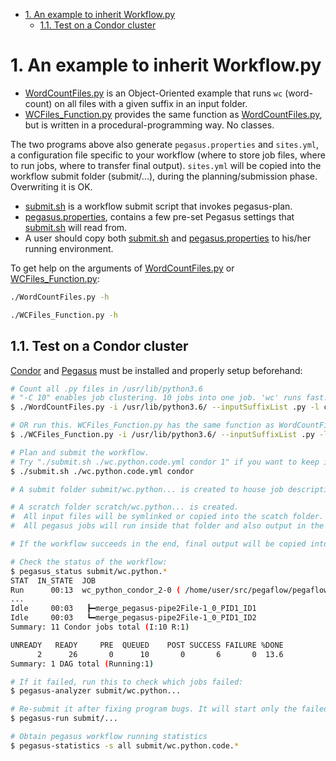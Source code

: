 - [1. An example to inherit Workflow.py](#1-an-example-to-inherit-workflowpy)
  - [1.1. Test on a Condor cluster](#11-test-on-a-condor-cluster)

# 1. An example to inherit Workflow.py

- [WordCountFiles.py](WordCountFiles.py) is an Object-Oriented example that runs `wc` (word-count) on all files with a given suffix in an input folder.
- [WCFiles_Function.py](WCFiles_Function.py) provides the same function as [WordCountFiles.py](WordCountFiles.py), but is written in a procedural-programming way. No classes.

The two programs above also generate `pegasus.properties` and `sites.yml`, a configuration file specific to your workflow (where to store job files, where to run jobs, where to transfer final output). `sites.yml` will be copied into the workflow submit folder (submit/...), during the planning/submission phase. Overwriting it is OK.

- [submit.sh](submit.sh) is a workflow submit script that invokes pegasus-plan.
- [pegasus.properties](pegasus.properties), contains a few pre-set Pegasus settings that [submit.sh](submit.sh) will read from.
- A user should copy both [submit.sh](submit.sh) and [pegasus.properties](pegasus.properties) to his/her running environment.

To get help on the arguments of [WordCountFiles.py](WordCountFiles.py) or [WCFiles_Function.py](WCFiles_Function.py):

```bash
./WordCountFiles.py -h

./WCFiles_Function.py -h
```

## 1.1. Test on a Condor cluster

[Condor](https://research.cs.wisc.edu/htcondor/) and [Pegasus](http://pegasus.isi.edu/) must be installed and properly setup beforehand:

```bash
# Count all .py files in /usr/lib/python3.6
# "-C 10" enables job clustering. 10 jobs into one job. 'wc' runs fast. Better to cluster them.
$ ./WordCountFiles.py -i /usr/lib/python3.6/ --inputSuffixList .py -l condor -o wc.python.code.yml -C 10

# OR run this. WCFiles_Function.py has the same function as WordCountFiles.py but is written in a procedural-programming way.
$ ./WCFiles_Function.py -i /usr/lib/python3.6/ --inputSuffixList .py -l condor -o wc.python.code.yml -C 10

# Plan and submit the workflow.
# Try "./submit.sh ./wc.python.code.yml condor 1" if you want to keep intermediate files.
$ ./submit.sh ./wc.python.code.yml condor

# A submit folder submit/wc.python... is created to house job description/submit files, job status files, etc.

# A scratch folder scratch/wc.python... is created.
#  All input files will be symlinked or copied into the scatch folder.
#  All pegasus jobs will run inside that folder and also output in the scratch folder.

# If the workflow succeeds in the end, final output will be copied into a new folder, output/wc.python...

# Check the status of the workflow:
$ pegasus_status submit/wc.python.*
STAT  IN_STATE  JOB                                                                                                           
Run      00:13  wc_python_condor_2-0 ( /home/user/src/pegaflow/pegaflow/example/submit/wc.python.code.2020.Apr.1T113305 )
...
Idle     00:03   ┣━merge_pegasus-pipe2File-1_0_PID1_ID1
Idle     00:03   ┗━merge_pegasus-pipe2File-1_0_PID1_ID2
Summary: 11 Condor jobs total (I:10 R:1)

UNREADY   READY     PRE  QUEUED    POST SUCCESS FAILURE %DONE
      2      26       0      10       0       6       0  13.6
Summary: 1 DAG total (Running:1)

# If it failed, run this to check which jobs failed:
$ pegasus-analyzer submit/wc.python...

# Re-submit it after fixing program bugs. It will start only the failed jobs.
$ pegasus-run submit/...

# Obtain pegasus workflow running statistics
$ pegasus-statistics -s all submit/wc.python.code.*
```
